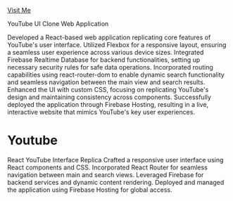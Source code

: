 [Visit Me](https://fir-f74ea.firebaseapp.com/)

YouTube UI Clone Web Application

Developed a React-based web application replicating core features of YouTube's user interface.
Utilized Flexbox for a responsive layout, ensuring a seamless user experience across various device sizes.
Integrated Firebase Realtime Database for backend functionalities, setting up necessary security rules for safe data operations.
Incorporated routing capabilities using react-router-dom to enable dynamic search functionality and seamless navigation between the main view and search results.
Enhanced the UI with custom CSS, focusing on replicating YouTube's design and maintaining consistency across components.
Successfully deployed the application through Firebase Hosting, resulting in a live, interactive website that mimics YouTube's key user experiences.


# Youtube
React YouTube Interface Replica  Crafted a responsive user interface using React components and CSS. Incorporated React Router for seamless navigation between main and search views. Leveraged Firebase for backend services and dynamic content rendering. Deployed and managed the application using Firebase Hosting for global access.
